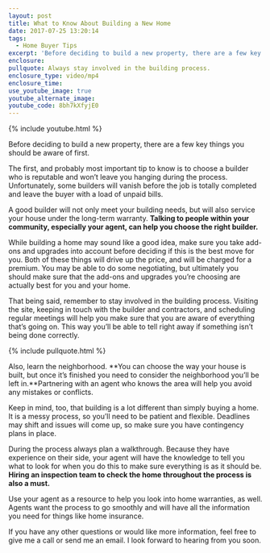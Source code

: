 ```yaml
---
layout: post
title: What to Know About Building a New Home
date: 2017-07-25 13:20:14
tags:
  - Home Buyer Tips
excerpt: 'Before deciding to build a new property, there are a few key things you should be aware of first.'
enclosure:
pullquote: Always stay involved in the building process.
enclosure_type: video/mp4
enclosure_time:
use_youtube_image: true
youtube_alternate_image:
youtube_code: 8bh7kXfyjE0
---
```



{% include youtube.html %}

Before deciding to build a new property, there are a few key things you should be aware of first.

The first, and probably most important tip to know is to choose a builder who is reputable and won’t leave you hanging during the process. Unfortunately, some builders will vanish before the job is totally completed and leave the buyer with a load of unpaid bills.

A good builder will not only meet your building needs, but will also service your house under the long-term warranty. **Talking to people within your community, especially your agent, can help you choose the right builder.**

While building a home may sound like a good idea, make sure you take add-ons and upgrades into account before deciding if this is the best move for you. Both of these things will drive up the price, and will be charged for a premium. You may be able to do some negotiating, but ultimately you should make sure that the add-ons and upgrades you’re choosing are actually best for you and your home.

That being said, remember to stay involved in the building process. Visiting the site, keeping in touch with the builder and contractors, and scheduling regular meetings will help you make sure that you are aware of everything that’s going on. This way you’ll be able to tell right away if something isn’t being done correctly.

{% include pullquote.html %}

Also, learn the neighborhood. **You can choose the way your house is built, but once it’s finished you need to consider the neighborhood you’ll be left in.**Partnering with an agent who knows the area will help you avoid any mistakes or conflicts.

Keep in mind, too, that building is a lot different than simply buying a home. It is a messy process, so you’ll need to be patient and flexible. Deadlines may shift and issues will come up, so make sure you have contingency plans in place.

During the process always plan a walkthrough. Because they have experience on their side, your agent will have the knowledge to tell you what to look for when you do this to make sure everything is as it should be. **Hiring an inspection team to check the home throughout the process is also a must.**

Use your agent as a resource to help you look into home warranties, as well. Agents want the process to go smoothly and will have all the information you need for things like home insurance.

If you have any other questions or would like more information, feel free to give me a call or send me an email. I look forward to hearing from you soon.